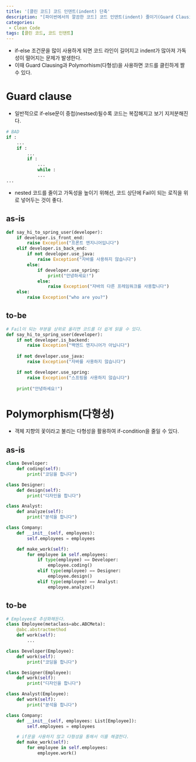 ```yaml
---
title: '[클린 코드] 코드 인덴트(indent) 단축'
description: "[파이썬에서의 깔끔한 코드] 코드 인덴트(indent) 줄이기(Guard Clausing, Polymorphism)"
categories:
 - Clean Code
tags: [클린 코드, 코드 인덴트]
---
```


- if-else 조건문을 많이 사용하게 되면 코드 라인이 길어지고 indent가 많아져 가독성이 떨어지는 문제가 발생한다.
- 이때 Guard Clausing과 Polymorhism(다형성)을 사용하면 코드를 클린하게 짤 수 있다.


# Guard clause
- 일반적으로 if-else문이 중첩(nestsed)될수록 코드는 복잡해지고 보기 지저분해진다.

```py
# BAD
if :
	...
	if :
		...
		if :
			...
			while :
			...
...
```

- nested 코드를 줄이고 가독성을 높이기 위해선, 코드 상단에 Fail이 되는 로직을 위로 넣어두는 것이 좋다.

## as-is

```py
def say_hi_to_spring_user(developer):
    if developer.is_front_end:
        raise Exception("프론트 엔지니어입니다")
    elif developer.is_back_end:
        if not developer.use_java:
            raise Exception("자바를 사용하지 않습니다")
        else:
            if developer.use_spring:
                print("안녕하세요!")
            else:
                raise Exception("자바의 다른 프레임워크를 사용합니다")
    else:    
        raise Exception("who are you?")
```

## to-be

```py
# Fail이 되는 부분을 상위로 올리면 코드를 더 쉽게 읽을 수 있다.
def say_hi_to_spring_user(developer):
    if not developer.is_backend:
        raise Exception("백엔드 엔지니어가 아닙니다")
    
    if not developer.use_java:
        raise Exception("자바를 사용하지 않습니다")

    if not developer.use_spring:
        raise Exception("스프링을 사용하지 않습니다")
    
    print("안녕하세요!")
```

# Polymorphism(다형성)
- 객체 지향의 꽃이라고 불리는 다형성을 활용하여 if-condition을 줄일 수 있다.

## as-is

```py
class Developer:
    def coding(self):
        print("코딩을 합니다")

class Designer:
    def design(self):
        print("디자인을 합니다")

class Analyst:
    def analyze(self):
        print("분석을 합니다")

class Company:
    def __init__(self, employees):
        self.employees = employees

    def make_work(self):
        for employee in self.employees:
            if type(employee) == Developer:
                employee.coding()
            elif type(employee) == Designer:
                employee.design()
            elif type(employee) == Analyst:
                employee.analyze()
```

## to-be

```py
# Employee로 추상화해둔다.
class Employee(metaclass=abc.ABCMeta):
    @abc.abstractmethod
    def work(self):
        ...

class Developer(Employee):
    def work(self):
        print("코딩을 합니다")

class Designer(Employee):
    def work(self):
        print("디자인을 합니다")

class Analyst(Employee):
    def work(self):
        print("분석을 합니다")

class Company:
    def __init__(self, employees: List[Employee]):
        self.employees = employees

    # if문을 사용하지 않고 다형성을 통해서 이를 해결한다.
    def make_work(self):
        for employee in self.employees:
            employee.work()
```